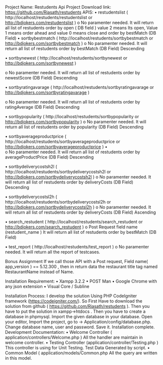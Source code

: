 Project Name: Restudents Api
Project Download link: https://github.com/Riasath/restudents 
APIS:
•	restudentslist ( http://localhost/restudents/restudentslist or http://bdjokers.com/restudentslist )
o	No paramenter needed.
It will return all list of restudents order by open ( DB field )  value 2 means Its open, Value 1 means order ahead and value 0 means close and order by bestMatch (DB Field)
•	sortbybestmatch ( http://localhost/restudents/sortbybestmatch  or http://bdjokers.com/sortbybestmatch  )
o	No paramenter needed.
It will return all list of restudents order by bestMatch (DB Field) Descending

•	sortbynewest ( http://localhost/restudents/sortbynewest  or http://bdjokers.com/sortbynewest  )

o	No paramenter needed.
It will return all list of restudents order by newestScore (DB Field) Descending


•	sortbyratingavarage ( http://localhost/restudents/sortbyratingavarage  or http://bdjokers.com/sortbyratingavarage )

o	No paramenter needed.
It will return all list of restudents order by ratingAverage  (DB Field) Descending

•	sortbypopularity ( http://localhost/restudents/sortbypopularity  or http://bdjokers.com/sortbypopularity  )
o	No paramenter needed.
It will return all list of restudents order by popularity (DB Field) Descending

•	sortbyaverageproductprice ( http://localhost/restudents/sortbyaverageproductprice  or http://bdjokers.com/sortbyaverageproductprice  )
•	
o	No paramenter needed.
It will return all list of restudents order by averageProductPrice (DB Field) Descending

•	sortbydeliverycostsh2l ( http://localhost/restudents/sortbydeliverycostsh2l  or http://bdjokers.com/sortbydeliverycostsh2l  )
o	No paramenter needed.
It will return all list of restudents order by deliveryCosts (DB Field) Descending 

•	sortbydeliverycostsl2h ( http://localhost/restudents/sortbydeliverycostsl2h  or http://bdjokers.com/sortbydeliverycostsl2h  )
o	No paramenter needed.
It will return all list of restudents order by deliveryCosts (DB Field) Ascending 

•	search_restudent ( http://localhost/restudents/search_restudent  or http://bdjokers.com/search_restudent  )
o	Post Request field name (restudent_name  )
It will return all list of restudents order by bestMatch (DB Field)

•	test_report ( http://localhost/restudents/test_report )
o	No paramenter needed.
It will return all the report of testcases.


Bonus Assignment
If we call those API with a Post request, Field name( app_version ) == 5.12.300 ,  then in return data the restaurant title tag named RestaurantName instead of Name.

Installation Requirement:
•	Xampp 3.2.2
•	POST Man
•	Google Chrome with any json extension 
•	Visual Core / Subline

Installation Process:
I develop the solution Using PHP CodeIgniter framework  (https://codeigniter.com/). So First Have to download the solution from github ( https://github.com/Riasath/restudents ). Then you have to put the solution in xampp->htdocs . Then you have to create a database in phpmysql. Import the given database in your database. Open your editor, Import the project, go to -> Application/config/database.php. Change database name, user and password. Save it. Installation complete.
Development Documentation:
•	Welcome Controller ( application/controllers/Welcome.php )
All the handler are maintain in welcome controller. 
•	Testing Controller (application/controller/Testing.php )
This controller is using for Unit Testing. Test Data Generated by script.
•	Common Model ( application/models/Common.php
All the query are written in this model.

